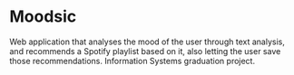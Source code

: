 # Moodsic
Web application that analyses the mood of the user through text analysis, and recommends a Spotify playlist based on it, also letting the user save those recommendations. Information Systems graduation project.
